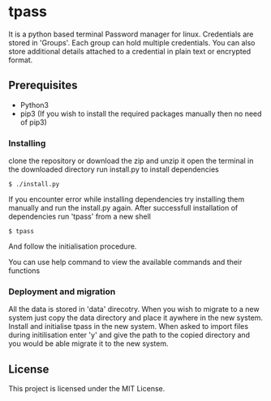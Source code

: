 # tpass
It is a python based terminal Password manager for linux. Credentials are stored in 'Groups'. Each group can hold multiple credentials. You can also store additional details attached to a credential in plain text or encrypted format.

## Prerequisites
* Python3
* pip3 (If you wish to install the required packages manually then no need of pip3)

### Installing

clone the repository or download the zip and unzip it
open the terminal in the downloaded directory
run install.py to install dependencies 
```
$ ./install.py
```
If you encounter error while installing dependencies try installing them manually and run the install.py again.
After successfull installation of dependencies run 'tpass' from a new shell
```
$ tpass
```
And follow the initialisation procedure.

You can use help command to view the available commands and their functions

### Deployment and migration
All the data is stored in 'data' direcotry. When you wish to migrate to a new system just copy the data directory and place it aywhere in the new system. Install and initialise tpass in the new system. When asked to import files during initilisation enter 'y' and give the path to the copied directory and you would be able migrate it to the new system.

## License

This project is licensed under the MIT License.
